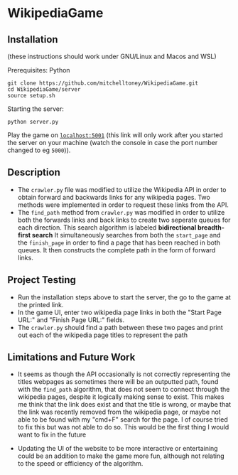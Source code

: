 # WikipediaGame

## Installation

(these instructions should work under GNU/Linux and Macos and WSL)

Prerequisites: Python

```
git clone https://github.com/mitchelltoney/WikipediaGame.git
cd WikipediaGame/server
source setup.sh
```

Starting the server:

```
python server.py
```


Play the game on [`localhost:5001`](http://127.0.0.1:5001/) (this link will only work after you started the server on your machine (watch the console in case the port number changed to eg `5000`)).


## Description

- The `crawler.py` file was modified to utilize the Wikipedia API in order to obtain forward and backwards links for any wikipedia pages. Two methods were implemented in order to request these links from the API.
- The `find_path` method from `crawler.py` was modified in order to utilize both the forwards links and back links to create two seperate queues for each direction. This search algorithm is labeled **bidirectional breadth-first search** It simultaneously searches from both the `start_page` and the `finish_page` in order to find a page that has been reached in both queues. It then constructs the complete path in the form of forward links.

## Project Testing

- Run the installation steps above to start the server, the go to the game at the printed link. 
- In the game UI, enter two wikipedia page links in both the "Start Page URL:" and "Finish Page URL:" fields. 
- The `crawler.py` should find a path between these two pages and print out each of the wikipedia page titles to represent the path

## Limitations and Future Work

- It seems as though the API occasionally is not correctly representing the titles webpages as sometimes there will be an outputted path, found with the `find_path` algorithm, that does not seem to connect through the wikipedia pages, despite it logically making sense to exist. This makes me think that the link does exist and that the title is wrong, or maybe that the link was recently removed from the wikipedia page, or maybe not able to be found with my "cmd+F" search for the page. I of course tried to fix this but was not able to do so. This would be the first thing I would want to fix in the future

- Updating the UI of the website to be more interactive or entertaining could be an addition to make the game more fun, although not relating to the speed or efficiency of the algorithm.

